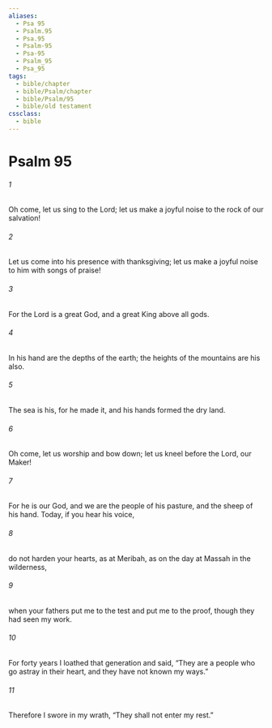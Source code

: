 ```yaml
---
aliases:
  - Psa 95
  - Psalm.95
  - Psa.95
  - Psalm-95
  - Psa-95
  - Psalm_95
  - Psa_95
tags:
  - bible/chapter
  - bible/Psalm/chapter
  - bible/Psalm/95
  - bible/old testament
cssclass:
  - bible
---
```


# Psalm 95

###### 1
Oh come, let us sing to the Lord; let us make a joyful noise to the rock of our salvation!
###### 2
Let us come into his presence with thanksgiving; let us make a joyful noise to him with songs of praise!
###### 3
For the Lord is a great God, and a great King above all gods.
###### 4
In his hand are the depths of the earth; the heights of the mountains are his also.
###### 5
The sea is his, for he made it, and his hands formed the dry land.
###### 6
Oh come, let us worship and bow down; let us kneel before the Lord, our Maker!
###### 7
For he is our God, and we are the people of his pasture, and the sheep of his hand.   Today, if you hear his voice,
###### 8
do not harden your hearts, as at Meribah, as on the day at Massah in the wilderness,
###### 9
when your fathers put me to the test and put me to the proof, though they had seen my work.
###### 10
For forty years I loathed that generation and said, “They are a people who go astray in their heart, and they have not known my ways.”
###### 11
Therefore I swore in my wrath, “They shall not enter my rest.”


